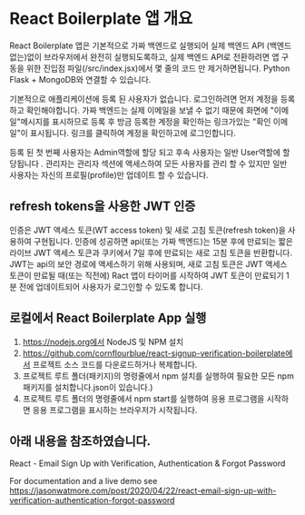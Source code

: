 # React Boilerplate 앱 개요
React Boilerplate 앱은 기본적으로 가짜 백엔드로 실행되어 실제 백엔드 API (백엔드없는)없이 브라우저에서 완전히 실행되도록하고, 실제 백엔드 API로 전환하려면 앱 구동을 위한 진입점 파일(/src/index.jsx)에서 몇 줄의 코드 만 제거하면됩니다. Python Flask + MongoDB와 연결할 수 있습니다.

기본적으로 애플리케이션에 등록 된 사용자가 없습니다. 로그인하려면 먼저 계정을 등록하고 확인해야합니다. 가짜 백엔드는 실제 이메일을 보낼 수 없기 때문에 화면에 "이메일"메시지를 표시하므로 등록 후 방금 등록한 계정을 확인하는 링크가있는 "확인 이메일"이 표시됩니다. 링크를 클릭하여 계정을 확인하고에 로그인합니다.

등록 된 첫 번째 사용자는 Admin역할에 할당 되고 후속 사용자는 일반 User역할에 할당됩니다 . 관리자는 관리자 섹션에 액세스하여 모든 사용자를 관리 할 수 ​​있지만 일반 사용자는 자신의 프로필(profile)만 업데이트 할 수 있습니다.

## refresh tokens을 사용한 JWT 인증
인증은 JWT 액세스 토큰(WT access token) 및 새로 고침 토큰(refresh token)을 사용하여 구현됩니다. 인증에 성공하면 api(또는 가짜 백엔드)는 15분 후에 만료되는 짧은 라이브 JWT 액세스 토큰과 쿠키에서 7일 후에 만료되는 새로 고침 토큰을 반환합니다. JWT는 api의 보안 경로에 액세스하기 위해 사용되며, 새로 고침 토큰은 JWT 액세스 토큰이 만료될 때(또는 직전에) Ract 앱이 타이머를 시작하여 JWT 토큰이 만료되기 1분 전에 업데이트되어 사용자가 로그인할 수 있도록 합니다.

## 로컬에서 React Boilerplate App 실행
 1. https://nodejs.org에서 NodeJS 및 NPM 설치
 2. https://github.com/cornflourblue/react-signup-verification-boilerplate에서 프로젝트 소스 코드를 다운로드하거나 복제합니다.
 3. 프로젝트 루트 폴더(패키지)의 명령줄에서 npm 설치를 실행하여 필요한 모든 npm 패키지를 설치합니다.json이 있습니다.)
 4. 프로젝트 루트 폴더의 명령줄에서 npm start를 실행하여 응용 프로그램을 시작하면 응용 프로그램을 표시하는 브라우저가 시작됩니다.

 ## 아래 내용을 참조하였습니다.

React - Email Sign Up with Verification, Authentication & Forgot Password

For documentation and a live demo see https://jasonwatmore.com/post/2020/04/22/react-email-sign-up-with-verification-authentication-forgot-password
